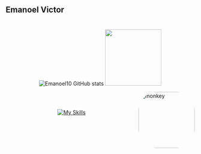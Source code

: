 ## Emanoel Victor 
#

<div align="center">
 
![Emanoel10 GitHub stats](https://github-readme-stats.vercel.app/api?username=Emanoel10&show_icons=true&theme=cobalt)
<img height="150em" src="https://github-readme-stats.vercel.app/api/top-langs/?username=Emanoel10&theme=cobalt&hide_border=false&&layout=compact"/>

</div
 
###  

<img align="right" alt="monkey" height="150" style="border-radius:50px;" src="https://pbs.twimg.com/profile_images/1166195711425355776/M5oxal9J_400x400.jpg">
</div>

##

<div style="display: inline_block"><br/>

<div align="center"> 
 
[![My Skills](https://skillicons.dev/icons?i=java,html,css,figma,ae,blender)](https://skillicons.dev)

</div>
